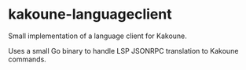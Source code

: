 # kakoune-languageclient
Small implementation of a language client for Kakoune.

Uses a small Go binary to handle LSP JSONRPC translation to Kakoune commands.
